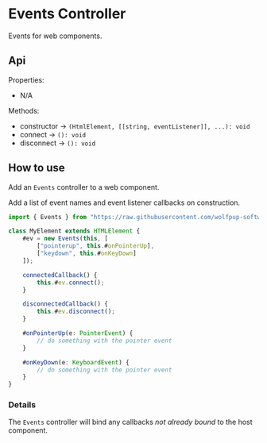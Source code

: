 # Events Controller

Events for web components.

## Api

Properties:
- N/A

Methods:
- constructor -> `(HtmlElement, [[string, eventListener]], ...): void`
- connect -> `(): void`
- disconnect -> `(): void`

## How to use

Add an `Events` controller to a web component.

Add a list of event names and event listener callbacks on construction.

```ts
import { Events } from "https://raw.githubusercontent.com/wolfpup-software/wctk-js/main/wctk/dist/wctk.js";

class MyElement extends HTMLElement {
	#ev = new Events(this, [
		["pointerup", this.#onPointerUp],
		["keydown", this.#onKeyDown]
	]);

	connectedCallback() {
		this.#ev.connect();
	}

	disconnectedCallback() {
		this.#ev.disconnect();
	}

	#onPointerUp(e: PointerEvent) {
		// do something with the pointer event
	}

	#onKeyDown(e: KeyboardEvent) {
		// do something with the pointer event
	}
}
```

### Details

The `Events` controller will bind any callbacks _not already bound_ to the host component.
